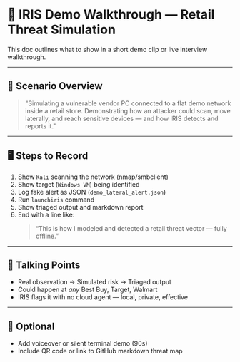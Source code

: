 # 🎥 IRIS Demo Walkthrough — Retail Threat Simulation

This doc outlines what to show in a short demo clip or live interview walkthrough.

---

## 🧭 Scenario Overview

> "Simulating a vulnerable vendor PC connected to a flat demo network inside a retail store. Demonstrating how an attacker could scan, move laterally, and reach sensitive devices — and how IRIS detects and reports it."

---

## 🖥️ Steps to Record

1. Show `Kali` scanning the network (nmap/smbclient)
2. Show target (`Windows VM`) being identified
3. Log fake alert as JSON (`demo_lateral_alert.json`)
4. Run `launchiris` command
5. Show triaged output and markdown report
6. End with a line like:
   > “This is how I modeled and detected a retail threat vector — fully offline.”

---

## 🎯 Talking Points

- Real observation → Simulated risk → Triaged output
- Could happen at *any* Best Buy, Target, Walmart
- IRIS flags it with no cloud agent — local, private, effective

---

## 📌 Optional

- Add voiceover or silent terminal demo (90s)
- Include QR code or link to GitHub markdown threat map
